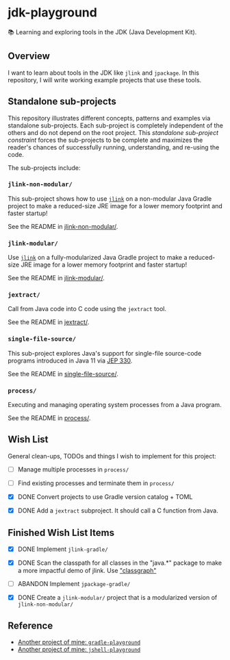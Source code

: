 # jdk-playground

📚 Learning and exploring tools in the JDK (Java Development Kit).


## Overview

I want to learn about tools in the JDK like `jlink` and `jpackage`. In this repository, I will write working example
projects that use these tools.


## Standalone sub-projects

This repository illustrates different concepts, patterns and examples via standalone sub-projects. Each sub-project is
completely independent of the others and do not depend on the root project. This _standalone sub-project constraint_
forces the sub-projects to be complete and maximizes the reader's chances of successfully running, understanding, and
re-using the code.

The sub-projects include:


### `jlink-non-modular/`

This sub-project shows how to use [`jlink`](https://openjdk.java.net/jeps/282) on a non-modular Java Gradle project to make a reduced-size JRE image for a lower memory footprint and faster startup!

See the README in [jlink-non-modular/](jlink-non-modular/).


### `jlink-modular/`

Use [`jlink`](https://openjdk.java.net/jeps/282) on a fully-modularized Java Gradle project to make a reduced-size JRE image for a lower memory footprint and faster startup!

See the README in [jlink-modular/](jlink-modular/).


### `jextract/`

Call from Java code into C code using the `jextract` tool.

See the README in [jextract/](jextract/).


### `single-file-source/`

This sub-project explores Java's support for single-file source-code programs introduced in Java 11 via [JEP 330](https://openjdk.java.net/jeps/330).

See the README in [single-file-source/](single-file-source/).


### `process/`

Executing and managing operating system processes from a Java program.

See the README in [process/](process/).


## Wish List

General clean-ups, TODOs and things I wish to implement for this project:

* [ ] Manage multiple processes in `process/`
* [ ] Find existing processes and terminate them in `process/`
* [x] DONE Convert projects to use Gradle version catalog + TOML
* [x] DONE Add a `jextract` subproject. It should call a C function from Java.


## Finished Wish List Items

* [x] DONE Implement `jlink-gradle/`
* [x] DONE Scan the classpath for all classes in the "java.*" package to make a more impactful demo of jlink. Use ["classgraph"](https://github.com/classgraph/classgraph)
* [ ] ABANDON Implement `jpackage-gradle/`
* [x] DONE Create a `jlink-modular/` project that is a modularized version of `jlink-non-modular/`


## Reference

* [Another project of mine: `gradle-playground`](https://github.com/dgroomes/gradle-playground/tree/main/plugin)
* [Another project of mine: `jshell-playground`](https://github.com/dgroomes/jshell-playground)
